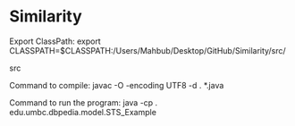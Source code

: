 Similarity
==========


Export ClassPath:
	export CLASSPATH=$CLASSPATH:/Users/Mahbub/Desktop/GitHub/Similarity/src/ 


src

Command to compile:
	javac -O -encoding UTF8 -d .  *.java


Command to run the program:
	java -cp . edu.umbc.dbpedia.model.STS_Example

